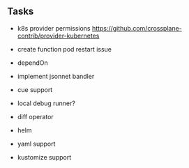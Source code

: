 ## Tasks

- k8s provider permissions
  https://github.com/crossplane-contrib/provider-kubernetes

- create function pod restart issue
- dependOn
- implement jsonnet bandler
- cue support
- local debug runner?
- diff operator
- helm
- yaml support
- kustomize support